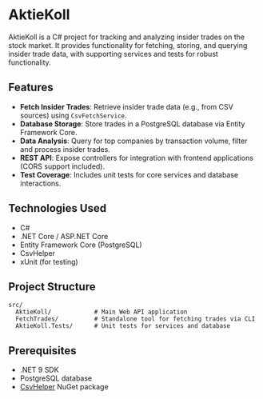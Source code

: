 # AktieKoll

AktieKoll is a C# project for tracking and analyzing insider trades on the stock market. It provides functionality for fetching, storing, and querying insider trade data, with supporting services and tests for robust functionality.

## Features

- **Fetch Insider Trades**: Retrieve insider trade data (e.g., from CSV sources) using `CsvFetchService`.
- **Database Storage**: Store trades in a PostgreSQL database via Entity Framework Core.
- **Data Analysis**: Query for top companies by transaction volume, filter and process insider trades.
- **REST API**: Expose controllers for integration with frontend applications (CORS support included).
- **Test Coverage**: Includes unit tests for core services and database interactions.

## Technologies Used

- C#
- .NET Core / ASP.NET Core
- Entity Framework Core (PostgreSQL)
- CsvHelper
- xUnit (for testing)

## Project Structure

```
src/
  AktieKoll/            # Main Web API application
  FetchTrades/          # Standalone tool for fetching trades via CLI
  AktieKoll.Tests/      # Unit tests for services and database
```

## Prerequisites

- .NET 9 SDK
- PostgreSQL database
- [CsvHelper](https://joshclose.github.io/CsvHelper/) NuGet package
